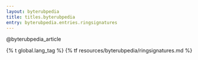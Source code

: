 ```yaml
---
layout: byterubpedia
title: titles.byterubpedia
entry: byterubpedia.entries.ringsignatures
---
```


@byterubpedia_article

{% t global.lang_tag %}
{% tf resources/byterubpedia/ringsignatures.md %}
